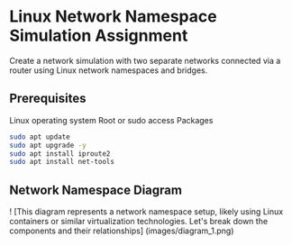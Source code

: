 # Linux Network Namespace Simulation Assignment

Create a network simulation with two separate networks connected via a router using Linux network namespaces and bridges.

## Prerequisites

Linux operating system
Root or sudo access
Packages

```bash
sudo apt update
sudo apt upgrade -y
sudo apt install iproute2
sudo apt install net-tools

```

## Network Namespace Diagram

! [This diagram represents a network namespace setup, likely using Linux containers or similar virtualization technologies. Let's break down the components and their relationships] (images/diagram_1.png)